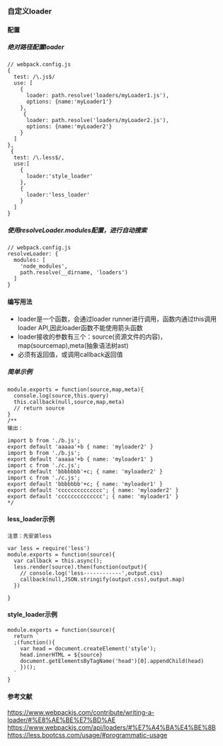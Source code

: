 ### 自定义loader
#### 配置

##### 绝对路径配置loader
```
// webpack.config.js
{
  test: /\.js$/
  use: [
    {
      loader: path.resolve('loaders/myLoader1.js'),
      options: {name:'myLoader1'}
    },
     {
      loader: path.resolve('loaders/myLoader2.js'),
      options: {name:'myLoader2'}
    }
  ]
},
 {
  test: /\.less$/,
  use:[
    {
      loader:'style_loader'
    },
    {
      loader:'less_loader'
    }
  ]
}
```
##### 使用resolveLoader.modules配置，进行自动搜索
```
// webpack.config.js
resolveLoader: {
  modules: [
    'node_modules',
    path.resolve(__dirname, 'loaders')
  ]
}
```

#### 编写用法
* loader是一个函数，会通过loader runner进行调用，函数内通过this调用loader API,因此loader函数不能使用箭头函数
* loader接收的参数有三个：source(资源文件的内容)，map(sourcemap),meta(抽象语法树ast)
* 必须有返回值，或调用callback返回值

##### 简单示例
```
module.exports = function(source,map,meta){
  console.log(source,this.query)
  this.callback(null,source,map,meta)
  // return source
}
/**
输出：

import b from './b.js';
export default 'aaaaa'+b { name: 'myloader2' }
import b from './b.js';
export default 'aaaaa'+b { name: 'myloader1' }
import c from './c.js';
export default 'bbbbbbb'+c; { name: 'myloader2' }
import c from './c.js';
export default 'bbbbbbb'+c; { name: 'myloader1' }
export default 'cccccccccccccc'; { name: 'myloader2' }
export default 'cccccccccccccc'; { name: 'myloader1' }
*/
```

#### less_loader示例
`注意：先安装less`
```
var less = require('less')
module.exports = function(source){
  var callback = this.async();
  less.render(source).then(function(output){
    // console.log('less------------',output.css)
    callback(null,JSON.stringify(output.css),output.map)
  })
  
}
```
#### style_loader示例
```
module.exports = function(source){
  return `
  ;(function(){
    var head = document.createElement('style');
    head.innerHTML = ${source}
    document.getElementsByTagName('head')[0].appendChild(head)
    })();
  `
}
```
#### 参考文献
https://www.webpackjs.com/contribute/writing-a-loader/#%E8%AE%BE%E7%BD%AE
https://www.webpackjs.com/api/loaders/#%E7%A4%BA%E4%BE%8B
https://less.bootcss.com/usage/#programmatic-usage
